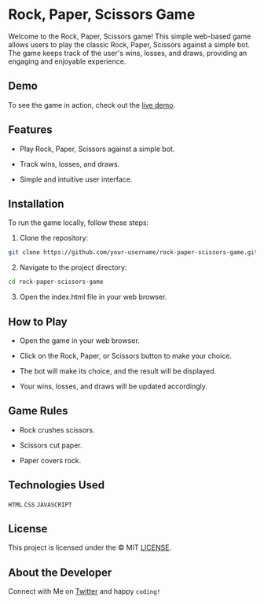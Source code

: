 # Rock, Paper, Scissors Game

Welcome to the Rock, Paper, Scissors game! This simple web-based game allows users to play the classic Rock, Paper, Scissors against a simple bot. The game keeps track of the user's wins, losses, and draws, providing an engaging and enjoyable experience.


## Demo

To see the game in action, check out the [live demo]().

## Features

- Play Rock, Paper, Scissors against a simple bot.

- Track wins, losses, and draws.

- Simple and intuitive user interface.

## Installation

To run the game locally, follow these steps:

1. Clone the repository:

```bash
git clone https://github.com/your-username/rock-paper-scissors-game.git
```

2. Navigate to the project directory:

```bash
cd rock-paper-scissors-game
```

3. Open the index.html file in your web browser.


## How to Play
- Open the game in your web browser.

- Click on the Rock, Paper, or Scissors button to make your choice.

- The bot will make its choice, and the result will be displayed.

- Your wins, losses, and draws will be updated accordingly.

## Game Rules
- Rock crushes scissors.

- Scissors cut paper.

- Paper covers rock.


## Technologies Used
` HTML `
` CSS `
` JAVASCRIPT `

## License
This project is licensed under the &copy; MIT [LICENSE](LICENSE).

## About the Developer

Connect with Me on [Twitter](https://twitter.com/THEAkash04) and happy `coding!`